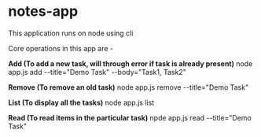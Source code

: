# notes-app
This application runs on node using cli

Core operations in this app are - 

**Add (To add a new task, will through error if task is already present)**
node app.js add --title="Demo Task" --body="Task1, Task2"

**Remove (To remove an old task)**
node app.js remove --title="Demo Task"

**List (To display all the tasks)**
node app.js list

**Read (To read items in the particular task)**
npde app.js read --title="Demo Task"
